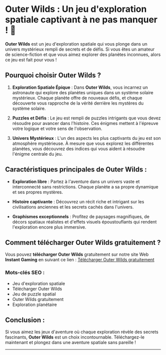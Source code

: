 # **Outer Wilds : Un jeu d'exploration spatiale captivant à ne pas manquer !** 🚀

**Outer Wilds** est un jeu d'exploration spatiale qui vous plonge dans un univers mystérieux rempli de secrets et de défis. Si vous êtes un amateur de science-fiction et que vous aimez explorer des planètes inconnues, alors ce jeu est fait pour vous !

## **Pourquoi choisir Outer Wilds ?**

1. **Exploration Spatiale Épique** : Dans **Outer Wilds**, vous incarnez un astronaute qui explore des planètes uniques dans un système solaire mystérieux. Chaque planète offre de nouveaux défis, et chaque découverte vous rapproche de la vérité derrière les mystères du système solaire.

2. **Puzzles et Défis** : Le jeu est rempli de puzzles intrigants que vous devez résoudre pour avancer dans l'histoire. Ces énigmes mettent à l'épreuve votre logique et votre sens de l'observation.

3. **Univers Mystérieux** : L'un des aspects les plus captivants du jeu est son atmosphère mystérieuse. À mesure que vous explorez les différentes planètes, vous découvrez des indices qui vous aident à résoudre l'énigme centrale du jeu.

## **Caractéristiques principales de Outer Wilds :**

- **Exploration libre** : Partez à l'aventure dans un univers vaste et interconnecté sans restrictions. Chaque planète a sa propre dynamique et ses propres mystères.
  
- **Histoire captivante** : Découvrez un récit riche et intrigant sur les civilisations anciennes et les secrets cachés dans l'univers.

- **Graphismes exceptionnels** : Profitez de paysages magnifiques, de décors spatiaux réalistes et d'effets visuels époustouflants qui rendent l'exploration encore plus immersive.

## **Comment télécharger Outer Wilds gratuitement ?**

Vous pouvez **télécharger Outer Wilds** gratuitement sur notre site Web **Instant Gaming** en suivant ce lien : [Télécharger Outer Wilds gratuitement](https://instant-gaming.guru/)

### **Mots-clés SEO** : 
- Jeu d'exploration spatiale
- Télécharger Outer Wilds
- Jeu de puzzle spatial
- Outer Wilds gratuitement
- Exploration planétaire

## **Conclusion :**

Si vous aimez les jeux d'aventure où chaque exploration révèle des secrets fascinants, **Outer Wilds** est un choix incontournable. Téléchargez-le maintenant et plongez dans une aventure spatiale sans pareille !

---
